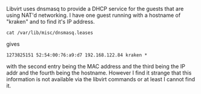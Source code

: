 ---
---
Libvirt uses dnsmasq to provide a DHCP service for the guests that are
using NAT'd networking. I have one guest running with a hostname
of "kraken" and to find it's IP address.

    cat /var/lib/misc/dnsmasq.leases 

gives

    1273825151 52:54:00:76:a9:d7 192.168.122.84 kraken *

with the second entry being the MAC address and the third being the IP addr and
the fourth being the hostname. However I find it strange that this information
is not available via the libvirt commands or at least I cannot find it.

